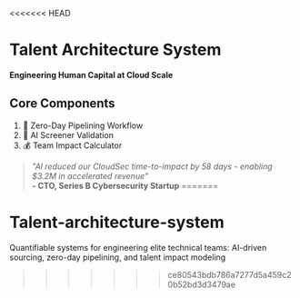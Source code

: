 <<<<<<< HEAD
# Talent Architecture System
**Engineering Human Capital at Cloud Scale**  

## Core Components
1. 🚀 Zero-Day Pipelining Workflow  
2. 🤖 AI Screener Validation  
3. 💰 Team Impact Calculator  

> *"Al reduced our CloudSec time-to-impact by 58 days - enabling $3.2M in accelerated revenue"*  
> **- CTO, Series B Cybersecurity Startup**
=======
# Talent-architecture-system
Quantifiable systems for engineering elite technical teams: AI-driven sourcing, zero-day pipelining, and talent impact modeling
>>>>>>> ce80543bdb786a7277d5a459c20b52bd3d3479ae
